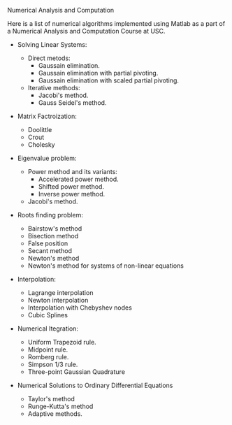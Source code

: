 Numerical Analysis and Computation

Here is a list of numerical algorithms implemented using Matlab as a part of a Numerical Analysis and Computation Course at USC.


* Solving Linear Systems:
    * Direct metods: 
        * Gaussain elimination.
        * Gaussain elimination with partial pivoting.
        * Gaussain elimination with scaled partial pivoting.
    * Iterative methods:
        * Jacobi's method.
        * Gauss Seidel's method.

* Matrix Factroization:
    * Doolittle
    * Crout
    * Cholesky

* Eigenvalue problem:
    * Power method and its variants: 
        * Accelerated power method.
        * Shifted power method.
        * Inverse power method.
     * Jacobi's method.

* Roots finding problem:
    * Bairstow's method
    * Bisection method
    * False position
    * Secant method
    * Newton's method
    * Newton's method for systems of non-linear equations

* Interpolation:
    * Lagrange interpolation
    * Newton interpolation
    * Interpolation with Chebyshev nodes
    * Cubic Splines
    
* Numerical Itegration:
    * Uniform Trapezoid rule.
    * Midpoint rule.
    * Romberg rule.
    * Simpson 1/3 rule.
    * Three-point Gaussian Quadrature

* Numerical Solutions to Ordinary Differential Equations
    * Taylor's method
    * Runge-Kutta's method
    * Adaptive methods.

